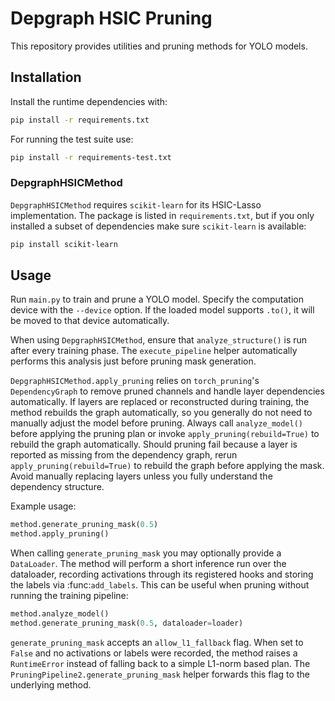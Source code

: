 # Depgraph HSIC Pruning

This repository provides utilities and pruning methods for YOLO models.

## Installation

Install the runtime dependencies with:

```bash
pip install -r requirements.txt
```

For running the test suite use:

```bash
pip install -r requirements-test.txt
```

### DepgraphHSICMethod

`DepgraphHSICMethod` requires `scikit-learn` for its HSIC-Lasso implementation.
The package is listed in `requirements.txt`, but if you only installed a subset of
dependencies make sure `scikit-learn` is available:

```bash
pip install scikit-learn
```

## Usage

Run `main.py` to train and prune a YOLO model. Specify the computation device
with the `--device` option. If the loaded model supports `.to()`, it will be
moved to that device automatically.

When using `DepgraphHSICMethod`, ensure that `analyze_structure()` is run after every training phase. The `execute_pipeline` helper automatically performs this analysis just before pruning mask generation.

`DepgraphHSICMethod.apply_pruning` relies on `torch_pruning`'s
`DependencyGraph` to remove pruned channels and handle layer dependencies
automatically. If layers are replaced or reconstructed during training,
the method rebuilds the graph automatically, so you generally do not
need to manually adjust the model before pruning. Always call
`analyze_model()` before applying the pruning plan or invoke
``apply_pruning(rebuild=True)`` to rebuild the graph automatically.
Should pruning fail because a layer is reported as missing from the
dependency graph, rerun ``apply_pruning(rebuild=True)`` to rebuild the
graph before applying the mask. Avoid manually replacing layers unless
you fully understand the dependency structure.

Example usage:

```python
method.generate_pruning_mask(0.5)
method.apply_pruning()
```

When calling ``generate_pruning_mask`` you may optionally provide a
``DataLoader``. The method will perform a short inference run over the
dataloader, recording activations through its registered hooks and storing the
labels via :func:`add_labels`.  This can be useful when pruning without running
the training pipeline:

```python
method.analyze_model()
method.generate_pruning_mask(0.5, dataloader=loader)
```

``generate_pruning_mask`` accepts an ``allow_l1_fallback`` flag. When set to
``False`` and no activations or labels were recorded, the method raises a
``RuntimeError`` instead of falling back to a simple L1-norm based plan.  The
``PruningPipeline2.generate_pruning_mask`` helper forwards this flag to the
underlying method.
